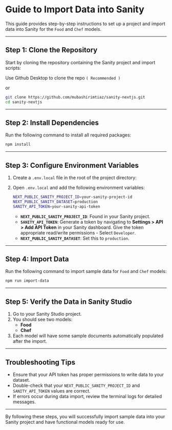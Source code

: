 # Guide to Import Data into Sanity

This guide provides step-by-step instructions to set up a project and import data into Sanity for the `Food` and `Chef` models.

---

## **Step 1: Clone the Repository**

Start by cloning the repository containing the Sanity project and import scripts:

Use Github Desktop to clone the repo `( Recommended )`

or

```bash
git clone https://github.com/mubashirimtiaz/sanity-nextjs.git
cd sanity-nextjs
```

---

## **Step 2: Install Dependencies**

Run the following command to install all required packages:

```bash
npm install
```

---

## **Step 3: Configure Environment Variables**

1. Create a `.env.local` file in the root of the project directory:

2. Open `.env.local` and add the following environment variables:

   ```bash
   NEXT_PUBLIC_SANITY_PROJECT_ID=your-sanity-project-id
   NEXT_PUBLIC_SANITY_DATASET=production
   SANITY_API_TOKEN=your-sanity-api-token
   ```

   - **`NEXT_PUBLIC_SANITY_PROJECT_ID`**: Found in your Sanity project.
   - **`SANITY_API_TOKEN`**: Generate a token by navigating to **Settings > API > Add API Token** in your Sanity dashboard. Give the token appropriate read/write permissions - Select `Developer`.
   - **`NEXT_PUBLIC_SANITY_DATASET`**: Set this to `production`.

---

## **Step 4: Import Data**

Run the following command to import sample data for `Food` and `Chef` models:

```bash
npm run import-data
```

---

## **Step 5: Verify the Data in Sanity Studio**

1. Go to your Sanity Studio project.
2. You should see two models:
   - **Food**
   - **Chef**
3. Each model will have some sample documents automatically populated after the import.

---

## **Troubleshooting Tips**

- Ensure that your API token has proper permissions to write data to your dataset.
- Double-check that your `NEXT_PUBLIC_SANITY_PROJECT_ID` and `SANITY_API_TOKEN` values are correct.
- If errors occur during data import, review the terminal logs for detailed messages.

---

By following these steps, you will successfully import sample data into your Sanity project and have functional models ready for use.
